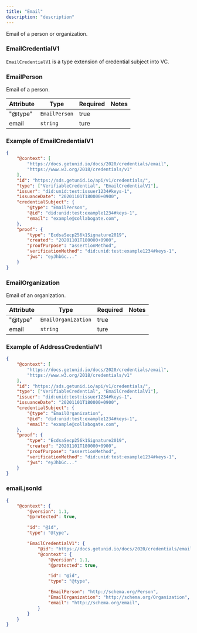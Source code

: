 ```yaml
---
title: "Email"
description: "description"
---
```


Email of a person or organization.

### EmailCredentialV1

`EmailCredentialV1` is a type extension of credential subject into VC.

### EmailPerson
Email of a person.

| Attribute | Type | Required | Notes |
| ---- | ---- | ---- | ---- |
| "@type" | `EmailPerson` | true ||
| email | `string` | ture ||

### Example of EmailCredentialV1

```json
{
    "@context": [
        "https://docs.getunid.io/docs/2020/credentials/email",
        "https://www.w3.org/2018/credentials/v1"
    ],
    "id": "https://sds.getunid.io/api/v1/credentials/",
    "type": ["VerifiableCredential", "EmailCredentialV1"],
    "issuer": "did:unid:test:issuer1234#keys-1",
    "issuanceDate": "20201101T180000+0900",
    "credentialSubject": {
        "@type": "EmailPerson",
        "@id": "did:unid:test:example1234#keys-1",
        "email": "example@collabogate.com",
    },
    "proof": {
        "type": "EcdsaSecp256k1Signature2019",
        "created": "20201101T180000+0900",
        "proofPurpose": "assertionMethod",
        "verificationMethod": "did:unid:test:example1234#keys-1",
        "jws": "eyJhbGc..."
    }
}
```

### EmailOrganization
Email of an organization.

| Attribute | Type | Required | Notes |
| ---- | ---- | ---- | ---- |
| "@type" | `EmailOrganization` | true ||
| email | `string` | ture ||

### Example of AddressCredentialV1

```json
{
    "@context": [
        "https://docs.getunid.io/docs/2020/credentials/email",
        "https://www.w3.org/2018/credentials/v1"
    ],
    "id": "https://sds.getunid.io/api/v1/credentials/",
    "type": ["VerifiableCredential", "EmailCredentialV1"],
    "issuer": "did:unid:test:issuer1234#keys-1",
    "issuanceDate": "20201101T180000+0900",
    "credentialSubject": {
        "@type": "EmailOrganization",
        "@id": "did:unid:test:example1234#keys-1",
        "email": "example@collabogate.com",
    },
    "proof": {
        "type": "EcdsaSecp256k1Signature2019",
        "created": "20201101T180000+0900",
        "proofPurpose": "assertionMethod",
        "verificationMethod": "did:unid:test:example1234#keys-1",
        "jws": "eyJhbGc..."
    }
}
```

### email.jsonld

```json
{
    "@context": {
        "@version": 1.1,
        "@protected": true,

        "id": "@id",
        "type": "@type",

        "EmailCredentialV1": {
            "@id": "https://docs.getunid.io/docs/2020/credentials/email#EmailCredentialV1",
            "@context": {
                "@version": 1.1,
                "@protected": true,

                "id": "@id",
                "type": "@type",

                "EmailPerson": "http://schema.org/Person",
                "EmailOrganization": "http://schema.org/Organization",
                "email": "http://schema.org/email",
            }
        }
    }
}
```
